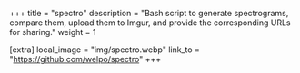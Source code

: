 +++
title = "spectro"
description = "Bash script to generate spectrograms, compare them, upload them to Imgur, and provide the corresponding URLs for sharing."
weight = 1

[extra]
local_image = "img/spectro.webp"
link_to = "https://github.com/welpo/spectro"
+++
